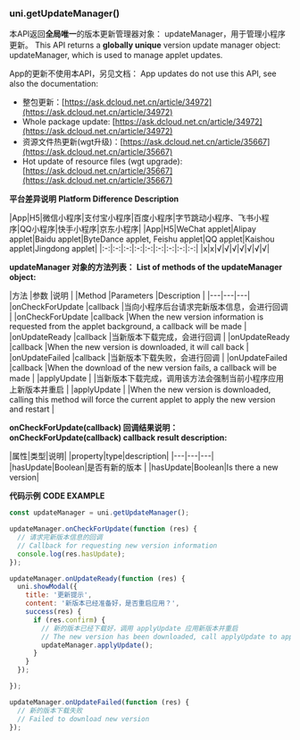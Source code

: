 ### uni.getUpdateManager()

本API返回**全局唯一**的版本更新管理器对象： updateManager，用于管理小程序更新。
This API returns a **globally unique** version update manager object: updateManager, which is used to manage applet updates.

App的更新不使用本API，另见文档：
App updates do not use this API, see also the documentation:
- 整包更新：[https://ask.dcloud.net.cn/article/34972](https://ask.dcloud.net.cn/article/34972)
- Whole package update: [https://ask.dcloud.net.cn/article/34972](https://ask.dcloud.net.cn/article/34972)
- 资源文件热更新(wgt升级)：[https://ask.dcloud.net.cn/article/35667](https://ask.dcloud.net.cn/article/35667)
- Hot update of resource files (wgt upgrade): [https://ask.dcloud.net.cn/article/35667](https://ask.dcloud.net.cn/article/35667)

**平台差异说明**
**Platform Difference Description**

|App|H5|微信小程序|支付宝小程序|百度小程序|字节跳动小程序、飞书小程序|QQ小程序|快手小程序|京东小程序|
|App|H5|WeChat applet|Alipay applet|Baidu applet|ByteDance applet, Feishu applet|QQ applet|Kaishou applet|Jingdong applet|
|:-:|:-:|:-:|:-:|:-:|:-:|:-:|:-:|:-:|
|x|x|√|√|√|√|√|√|√|

**updateManager 对象的方法列表：**
**List of methods of the updateManager object:**

|方法				|参数		|说明															|
|Method |Parameters |Description |
|---|---|---|
|onCheckForUpdate	|callback	|当向小程序后台请求完新版本信息，会进行回调						|
|onCheckForUpdate |callback |When the new version information is requested from the applet background, a callback will be made |
|onUpdateReady		|callback	|当新版本下载完成，会进行回调									|
|onUpdateReady |callback |When the new version is downloaded, it will call back |
|onUpdateFailed		|callback	|当新版本下载失败，会进行回调									|
|onUpdateFailed |callback |When the download of the new version fails, a callback will be made |
|applyUpdate		|			|当新版本下载完成，调用该方法会强制当前小程序应用上新版本并重启	|
|applyUpdate | |When the new version is downloaded, calling this method will force the current applet to apply the new version and restart |

**onCheckForUpdate(callback) 回调结果说明：**
**onCheckForUpdate(callback) callback result description:**

|属性|类型|说明|
|property|type|description|
|---|---|---|
|hasUpdate|Boolean|是否有新的版本	|
|hasUpdate|Boolean|Is there a new version|

**代码示例**
**CODE EXAMPLE**

```javascript
const updateManager = uni.getUpdateManager();

updateManager.onCheckForUpdate(function (res) {
  // 请求完新版本信息的回调
  // Callback for requesting new version information
  console.log(res.hasUpdate);
});

updateManager.onUpdateReady(function (res) {
  uni.showModal({
    title: '更新提示',
    content: '新版本已经准备好，是否重启应用？',
    success(res) {
      if (res.confirm) {
        // 新的版本已经下载好，调用 applyUpdate 应用新版本并重启
        // The new version has been downloaded, call applyUpdate to apply the new version and restart
        updateManager.applyUpdate();
      }
    }
  });

});

updateManager.onUpdateFailed(function (res) {
  // 新的版本下载失败
  // Failed to download new version
});
```